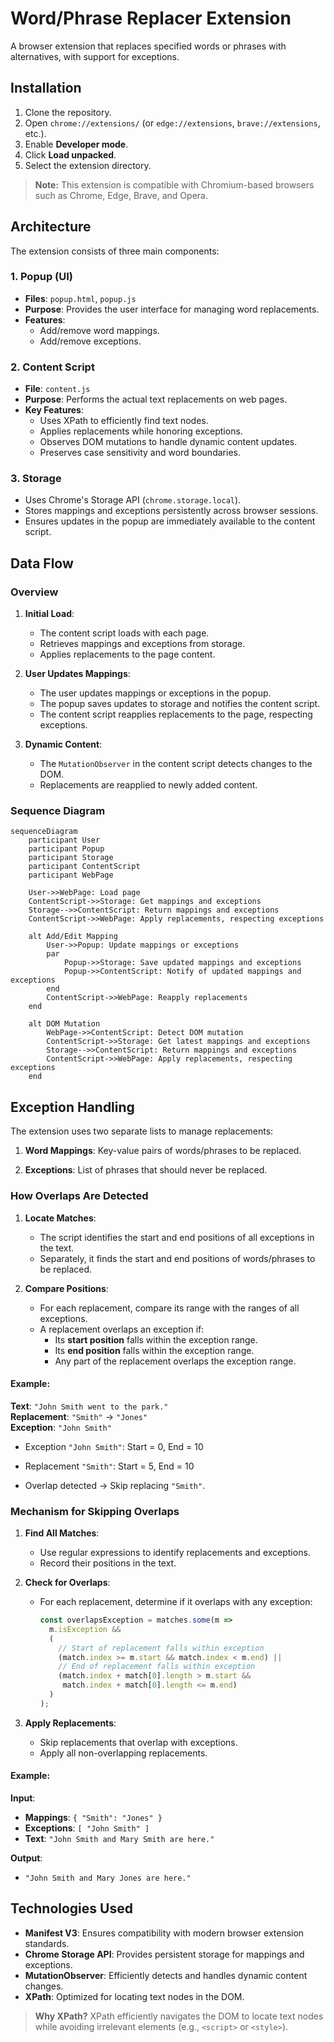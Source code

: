 
# Word/Phrase Replacer Extension

A browser extension that replaces specified words or phrases with alternatives, with support for exceptions.

## Installation

1. Clone the repository.
2. Open `chrome://extensions/` (or `edge://extensions`, `brave://extensions`, etc.).
3. Enable **Developer mode**.
4. Click **Load unpacked**.
5. Select the extension directory.

> **Note:** This extension is compatible with Chromium-based browsers such as Chrome, Edge, Brave, and Opera.


## Architecture

The extension consists of three main components:

### 1. Popup (UI)
- **Files**: `popup.html`, `popup.js`
- **Purpose**: Provides the user interface for managing word replacements.
- **Features**:
  - Add/remove word mappings.
  - Add/remove exceptions.

### 2. Content Script
- **File**: `content.js`
- **Purpose**: Performs the actual text replacements on web pages.
- **Key Features**:
  - Uses XPath to efficiently find text nodes.
  - Applies replacements while honoring exceptions.
  - Observes DOM mutations to handle dynamic content updates.
  - Preserves case sensitivity and word boundaries.

### 3. Storage
- Uses Chrome's Storage API (`chrome.storage.local`).
- Stores mappings and exceptions persistently across browser sessions.
- Ensures updates in the popup are immediately available to the content script.


## Data Flow

### Overview
1. **Initial Load**:
   - The content script loads with each page.
   - Retrieves mappings and exceptions from storage.
   - Applies replacements to the page content.

2. **User Updates Mappings**:
   - The user updates mappings or exceptions in the popup.
   - The popup saves updates to storage and notifies the content script.
   - The content script reapplies replacements to the page, respecting exceptions.

3. **Dynamic Content**:
   - The `MutationObserver` in the content script detects changes to the DOM.
   - Replacements are reapplied to newly added content.


### Sequence Diagram

```mermaid
sequenceDiagram
    participant User
    participant Popup
    participant Storage
    participant ContentScript
    participant WebPage

    User->>WebPage: Load page
    ContentScript->>Storage: Get mappings and exceptions
    Storage-->>ContentScript: Return mappings and exceptions
    ContentScript->>WebPage: Apply replacements, respecting exceptions

    alt Add/Edit Mapping
        User->>Popup: Update mappings or exceptions
        par
            Popup->>Storage: Save updated mappings and exceptions
            Popup->>ContentScript: Notify of updated mappings and exceptions
        end
        ContentScript->>WebPage: Reapply replacements
    end

    alt DOM Mutation
        WebPage->>ContentScript: Detect DOM mutation
        ContentScript->>Storage: Get latest mappings and exceptions
        Storage-->>ContentScript: Return mappings and exceptions
        ContentScript->>WebPage: Apply replacements, respecting exceptions
    end
```

## Exception Handling

The extension uses two separate lists to manage replacements:

1. **Word Mappings**: Key-value pairs of words/phrases to be replaced.

2. **Exceptions**: List of phrases that should never be replaced.

### How Overlaps Are Detected

1. **Locate Matches**:

   - The script identifies the start and end positions of all exceptions in the text.
   - Separately, it finds the start and end positions of words/phrases to be replaced.

2. **Compare Positions**:
   - For each replacement, compare its range with the ranges of all exceptions.
   - A replacement overlaps an exception if:
     - Its **start position** falls within the exception range.
     - Its **end position** falls within the exception range.
     - Any part of the replacement overlaps the exception range.

#### Example:
**Text**: `"John Smith went to the park."`  
**Replacement**: `"Smith"` → `"Jones"`  
**Exception**: `"John Smith"`  

- Exception `"John Smith"`: Start = 0, End = 10

- Replacement `"Smith"`: Start = 5, End = 10

- Overlap detected → Skip replacing `"Smith"`.


### Mechanism for Skipping Overlaps

1. **Find All Matches**:
   - Use regular expressions to identify replacements and exceptions.
   - Record their positions in the text.

2. **Check for Overlaps**:
   - For each replacement, determine if it overlaps with any exception:
     ```javascript
     const overlapsException = matches.some(m => 
       m.isException && 
       (
         // Start of replacement falls within exception
         (match.index >= m.start && match.index < m.end) || 
         // End of replacement falls within exception
         (match.index + match[0].length > m.start && 
          match.index + match[0].length <= m.end)
       )
     );
     ```

3. **Apply Replacements**:
   - Skip replacements that overlap with exceptions.
   - Apply all non-overlapping replacements.

#### Example:
**Input**:  
- **Mappings**: `{ "Smith": "Jones" }`  
- **Exceptions**: `[ "John Smith" ]`  
- **Text**: `"John Smith and Mary Smith are here."`

**Output**:  
- `"John Smith and Mary Jones are here."`


## Technologies Used

- **Manifest V3**: Ensures compatibility with modern browser extension standards.
- **Chrome Storage API**: Provides persistent storage for mappings and exceptions.
- **MutationObserver**: Efficiently detects and handles dynamic content changes.
- **XPath**: Optimized for locating text nodes in the DOM.

> **Why XPath?**
> XPath efficiently navigates the DOM to locate text nodes while avoiding irrelevant elements (e.g., `<script>` or `<style>`).


